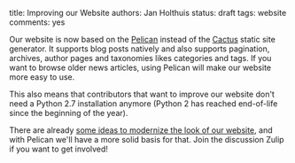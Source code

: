 title: Improving our Website
authors: Jan Holthuis
status: draft
tags: website
comments: yes

Our website is now based on the [Pelican](https://github.com/getpelican/pelican) instead of the [Cactus](https://github.com/eudicots/Cactus) static site generator.
It supports blog posts natively and also supports pagination, archives, author pages and taxonomies likes categories and tags.
If you want to browse older news articles, using Pelican will make our website more easy to use.

This also means that contributors that want to improve our website don't need a Python 2.7 installation anymore
(Python 2 has reached end-of-life since the beginning of the year).

There are already [some ideas to modernize the look of our website](https://mixxx.zulipchat.com/#narrow/stream/248802-website/topic/Mixxx.20website.20refresh), and with Pelican we'll have a more solid basis for that.
Join the discussion Zulip if you want to get involved!
